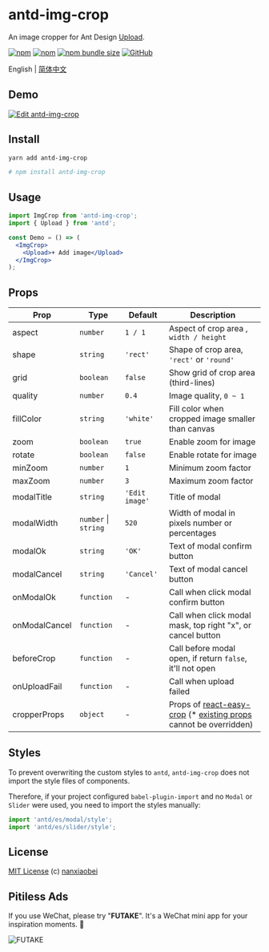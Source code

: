 # antd-img-crop

An image cropper for Ant Design [Upload](https://ant.design/components/upload/).

[![npm](https://img.shields.io/npm/v/antd-img-crop.svg?style=flat-square)](https://www.npmjs.com/package/antd-img-crop)
[![npm](https://img.shields.io/npm/dt/antd-img-crop?style=flat-square)](https://www.npmtrends.com/antd-img-crop)
[![npm bundle size](https://img.shields.io/bundlephobia/minzip/antd-img-crop?style=flat-square)](https://bundlephobia.com/result?p=antd-img-crop)
[![GitHub](https://img.shields.io/github/license/nanxiaobei/antd-img-crop?style=flat-square)](https://github.com/nanxiaobei/antd-img-crop/blob/master/LICENSE)

English | [简体中文](./README.zh-CN.md)

## Demo

[![Edit antd-img-crop](https://codesandbox.io/static/img/play-codesandbox.svg)](https://codesandbox.io/s/antd-img-crop-4qoom5p9x4?fontsize=14&hidenavigation=1&theme=dark)

## Install

```sh
yarn add antd-img-crop

# npm install antd-img-crop
```

## Usage

```jsx harmony
import ImgCrop from 'antd-img-crop';
import { Upload } from 'antd';

const Demo = () => (
  <ImgCrop>
    <Upload>+ Add image</Upload>
  </ImgCrop>
);
```

## Props

| Prop          | Type                 | Default        | Description                                                           |
| ------------- | -------------------- | -------------- | --------------------------------------------------------------------- |
| aspect        | `number`             | `1 / 1`        | Aspect of crop area , `width / height`                                |
| shape         | `string`             | `'rect'`       | Shape of crop area, `'rect'` or `'round'`                             |
| grid          | `boolean`            | `false`        | Show grid of crop area (third-lines)                                  |
| quality       | `number`             | `0.4`          | Image quality, `0 ~ 1`                                                |
| fillColor     | `string`             | `'white'`      | Fill color when cropped image smaller than canvas                     |
| zoom          | `boolean`            | `true`         | Enable zoom for image                                                 |
| rotate        | `boolean`            | `false`        | Enable rotate for image                                               |
| minZoom       | `number`             | `1`            | Minimum zoom factor                                                   |
| maxZoom       | `number`             | `3`            | Maximum zoom factor                                                   |
| modalTitle    | `string`             | `'Edit image'` | Title of modal                                                        |
| modalWidth    | `number` \| `string` | `520`          | Width of modal in pixels number or percentages                        |
| modalOk       | `string`             | `'OK'`         | Text of modal confirm button                                          |
| modalCancel   | `string`             | `'Cancel'`     | Text of modal cancel button                                           |
| onModalOk     | `function`           | -              | Call when click modal confirm button                                  |
| onModalCancel | `function`           | -              | Call when click modal mask, top right "x", or cancel button           |
| beforeCrop    | `function`           | -              | Call before modal open, if return `false`, it'll not open             |
| onUploadFail  | `function`           | -              | Call when upload failed                                               |
| cropperProps  | `object`             | -              | Props of [react-easy-crop] (\* [existing props] cannot be overridden) |

## Styles

To prevent overwriting the custom styles to `antd`, `antd-img-crop` does not import the style files of components.

Therefore, if your project configured `babel-plugin-import` and no `Modal` or `Slider` were used, you need to import the styles manually:

```js
import 'antd/es/modal/style';
import 'antd/es/slider/style';
```

## License

[MIT License](https://github.com/nanxiaobei/antd-img-crop/blob/master/LICENSE) (c) [nanxiaobei](https://lee.so/)

[react-easy-crop]: https://github.com/ricardo-ch/react-easy-crop#props
[existing props]: https://github.com/nanxiaobei/antd-img-crop/blob/master/src/index.jsx#L67-L83

## Pitiless Ads

If you use WeChat, please try "**FUTAKE**". It's a WeChat mini app for your inspiration moments. 🌈

![FUTAKE](https://s3.jpg.cm/2021/04/22/TDQuS.png)
